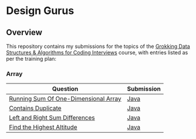 # Design Gurus

## Overview
This repository contains my submissions for the topics of the [Grokking Data Structures & Algorithms for Coding Interviews](https://www.designgurus.io/course/grokking-data-structures-for-coding-interviews) course,
with entries listed as per the training plan:

### Array
| Question                                                                                                                                                                  | Submission                                                                                                                                                              |
|---------------------------------------------------------------------------------------------------------------------------------------------------------------------------|-------------------------------------------------------------------------------------------------------------------------------------------------------------------------|
| [Running Sum Of One-Dimensional Array](https://www.designgurus.io/course-play/grokking-data-structures-for-coding-interviews/doc/problem-1-running-sum-of-1d-array-easy)  | [Java](https://github.com/shumarb/designgurus/blob/main/grokking-data-structures-and-algorithms-for-coding-interviews/submissions/RunningSumOfOneDimensionalArray.java) |
| [Contains Duplicate](https://www.designgurus.io/course-play/grokking-data-structures-for-coding-interviews/doc/problem-2-contains-duplicate-easy)                         | [Java](https://github.com/shumarb/designgurus/blob/main/grokking-data-structures-and-algorithms-for-coding-interviews/submissions/ContainsDuplicate.java)               |
| [Left and Right Sum Differences](https://www.designgurus.io/course-play/grokking-data-structures-for-coding-interviews/doc/problem-3-left-and-right-sum-differences-easy) | [Java](https://github.com/shumarb/designgurus/blob/main/grokking-data-structures-and-algorithms-for-coding-interviews/submissions/LeftAndRightSumDifferences.java)      |
| [Find the Highest Altitude](https://www.designgurus.io/course-play/grokking-data-structures-for-coding-interviews/doc/problem-4-find-the-highest-altitude-easy)           | [Java](https://github.com/shumarb/designgurus/blob/main/grokking-data-structures-and-algorithms-for-coding-interviews/submissions/FindTheHighestAltitude.java)          |